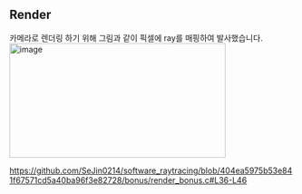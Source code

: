 

## Render  
카메라로 렌더링 하기 위해 그림과 같이 픽셀에 ray를 매핑하여 발사했습니다.  
<img width="381" height="202" alt="image" src="https://github.com/user-attachments/assets/e5a52c8a-926e-4429-b14c-29c4bc9adb0b" />

https://github.com/SeJin0214/software_raytracing/blob/404ea5975b53e841f67571cd5a40ba96f3e82728/bonus/render_bonus.c#L36-L46


